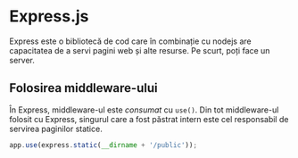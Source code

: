 # Express.js

Express este o bibliotecă de cod care în combinație cu nodejs are capacitatea de a servi pagini web și alte resurse. Pe scurt, poți face un server.

## Folosirea middleware-ului

În Express, middleware-ul este *consumat* cu `use()`. Din tot middleware-ul folosit cu Express, singurul care a fost păstrat intern este cel responsabil de servirea paginilor statice.

```javascript
app.use(express.static(__dirname + '/public'));
```
